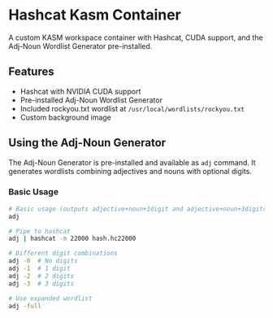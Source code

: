 # Hashcat Kasm Container

A custom KASM workspace container with Hashcat, CUDA support, and the Adj-Noun Wordlist Generator pre-installed.

## Features

- Hashcat with NVIDIA CUDA support
- Pre-installed Adj-Noun Wordlist Generator
- Included rockyou.txt wordlist at `/usr/local/wordlists/rockyou.txt`
- Custom background image

## Using the Adj-Noun Generator

The Adj-Noun Generator is pre-installed and available as `adj` command. It generates wordlists combining adjectives and nouns with optional digits.

### Basic Usage

```bash
# Basic usage (outputs adjective+noun+1digit and adjective+noun+3digits)
adj

# Pipe to hashcat
adj | hashcat -m 22000 hash.hc22000

# Different digit combinations
adj -0  # No digits
adj -1  # 1 digit
adj -2  # 2 digits
adj -3  # 3 digits

# Use expanded wordlist
adj -full
